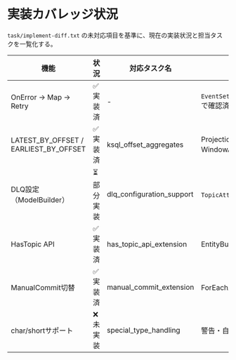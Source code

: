 # 実装カバレッジ状況

`task/implement-diff.txt` の未対応項目を基準に、現在の実装状況と担当タスクを一覧化する。

| 機能 | 状況 | 対応タスク名 | 備考 |
|---|---|---|---|
| OnError → Map → Retry | ✅ 実装済 | - | `EventSetErrorHandlingExtensions.cs` で確認済 |
| LATEST_BY_OFFSET / EARLIEST_BY_OFFSET | ✅ 実装済 | ksql_offset_aggregates | ProjectionBuilder, WindowAggregatedEntitySet 対応 |
| DLQ設定（ModelBuilder） | ⏳ 部分実装 | dlq_configuration_support | `TopicAttribute` 定義はある |
| HasTopic API | ✅ 実装済 | has_topic_api_extension | EntityBuilderTopicExtensions|
| ManualCommit切替 | ✅ 実装済 | manual_commit_extension | ForEachAsync型分岐対応 |
| char/shortサポート | ❌ 未実装 | special_type_handling | 警告・自動変換未実装 |
